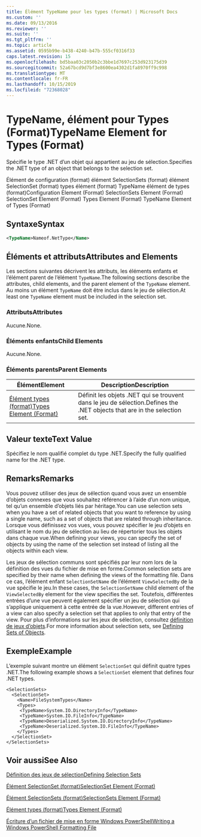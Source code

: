 ```yaml
---
title: Élément TypeName pour les types (format) | Microsoft Docs
ms.custom: ''
ms.date: 09/13/2016
ms.reviewer: ''
ms.suite: ''
ms.tgt_pltfrm: ''
ms.topic: article
ms.assetid: 0595b99e-b438-4240-b47b-555cf0316f33
caps.latest.revision: 15
ms.openlocfilehash: bd5baa03c2050b2c3bbe1d7697c253d923175d39
ms.sourcegitcommit: 52a67bcd9d7bf3e8600ea4302d1fa8970ff9c998
ms.translationtype: MT
ms.contentlocale: fr-FR
ms.lasthandoff: 10/15/2019
ms.locfileid: "72368028"
---
```

# <a name="typename-element-for-types-format"></a><span data-ttu-id="5e010-102">TypeName, élément pour Types (Format)</span><span class="sxs-lookup"><span data-stu-id="5e010-102">TypeName Element for Types (Format)</span></span>

<span data-ttu-id="5e010-103">Spécifie le type .NET d’un objet qui appartient au jeu de sélection.</span><span class="sxs-lookup"><span data-stu-id="5e010-103">Specifies the .NET type of an object that belongs to the selection set.</span></span>

<span data-ttu-id="5e010-104">Élément de configuration (format) élément SelectionSets (format) élément SelectionSet (format) types élément (format) TypeName élément de types (format)</span><span class="sxs-lookup"><span data-stu-id="5e010-104">Configuration Element (Format) SelectionSets Element (Format) SelectionSet Element (Format) Types Element (Format) TypeName Element of Types (Format)</span></span>

## <a name="syntax"></a><span data-ttu-id="5e010-105">Syntaxe</span><span class="sxs-lookup"><span data-stu-id="5e010-105">Syntax</span></span>

```xml
<TypeName>Nameof.NetType</Name>
```

## <a name="attributes-and-elements"></a><span data-ttu-id="5e010-106">Éléments et attributs</span><span class="sxs-lookup"><span data-stu-id="5e010-106">Attributes and Elements</span></span>

<span data-ttu-id="5e010-107">Les sections suivantes décrivent les attributs, les éléments enfants et l’élément parent de l’élément `TypeName`.</span><span class="sxs-lookup"><span data-stu-id="5e010-107">The following sections describe the attributes, child elements, and the parent element of the `TypeName` element.</span></span> <span data-ttu-id="5e010-108">Au moins un élément `TypeName` doit être inclus dans le jeu de sélection.</span><span class="sxs-lookup"><span data-stu-id="5e010-108">At least one `TypeName` element must be included in the selection set.</span></span>

### <a name="attributes"></a><span data-ttu-id="5e010-109">Attributs</span><span class="sxs-lookup"><span data-stu-id="5e010-109">Attributes</span></span>

<span data-ttu-id="5e010-110">Aucune.</span><span class="sxs-lookup"><span data-stu-id="5e010-110">None.</span></span>

### <a name="child-elements"></a><span data-ttu-id="5e010-111">Éléments enfants</span><span class="sxs-lookup"><span data-stu-id="5e010-111">Child Elements</span></span>

<span data-ttu-id="5e010-112">Aucune.</span><span class="sxs-lookup"><span data-stu-id="5e010-112">None.</span></span>

### <a name="parent-elements"></a><span data-ttu-id="5e010-113">Éléments parents</span><span class="sxs-lookup"><span data-stu-id="5e010-113">Parent Elements</span></span>

|<span data-ttu-id="5e010-114">Élément</span><span class="sxs-lookup"><span data-stu-id="5e010-114">Element</span></span>|<span data-ttu-id="5e010-115">Description</span><span class="sxs-lookup"><span data-stu-id="5e010-115">Description</span></span>|
|-------------|-----------------|
|[<span data-ttu-id="5e010-116">Élément types (format)</span><span class="sxs-lookup"><span data-stu-id="5e010-116">Types Element (Format)</span></span>](./types-element-for-selectionset-format.md)|<span data-ttu-id="5e010-117">Définit les objets .NET qui se trouvent dans le jeu de sélection.</span><span class="sxs-lookup"><span data-stu-id="5e010-117">Defines the .NET objects that are in the selection set.</span></span>|

## <a name="text-value"></a><span data-ttu-id="5e010-118">Valeur texte</span><span class="sxs-lookup"><span data-stu-id="5e010-118">Text Value</span></span>

<span data-ttu-id="5e010-119">Spécifiez le nom qualifié complet du type .NET.</span><span class="sxs-lookup"><span data-stu-id="5e010-119">Specify the fully qualified name for the .NET type.</span></span>

## <a name="remarks"></a><span data-ttu-id="5e010-120">Remarks</span><span class="sxs-lookup"><span data-stu-id="5e010-120">Remarks</span></span>

<span data-ttu-id="5e010-121">Vous pouvez utiliser des jeux de sélection quand vous avez un ensemble d’objets connexes que vous souhaitez référencer à l’aide d’un nom unique, tel qu’un ensemble d’objets liés par héritage.</span><span class="sxs-lookup"><span data-stu-id="5e010-121">You can use selection sets when you have a set of related objects that you want to reference by using a single name, such as a set of objects that are related through inheritance.</span></span> <span data-ttu-id="5e010-122">Lorsque vous définissez vos vues, vous pouvez spécifier le jeu d’objets en utilisant le nom du jeu de sélection au lieu de répertorier tous les objets dans chaque vue.</span><span class="sxs-lookup"><span data-stu-id="5e010-122">When defining your views, you can specify the set of objects by using the name of the selection set instead of listing all the objects within each view.</span></span>

<span data-ttu-id="5e010-123">Les jeux de sélection communs sont spécifiés par leur nom lors de la définition des vues du fichier de mise en forme.</span><span class="sxs-lookup"><span data-stu-id="5e010-123">Common selection sets are specified by their name when defining the views of the formatting file.</span></span> <span data-ttu-id="5e010-124">Dans ce cas, l’élément enfant `SelectionSetName` de l’élément `ViewSelectedBy` de la vue spécifie le jeu.</span><span class="sxs-lookup"><span data-stu-id="5e010-124">In these cases, the `SelectionSetName` child element of the `ViewSelectedBy` element for the view specifies the set.</span></span> <span data-ttu-id="5e010-125">Toutefois, différentes entrées d’une vue peuvent également spécifier un jeu de sélection qui s’applique uniquement à cette entrée de la vue.</span><span class="sxs-lookup"><span data-stu-id="5e010-125">However, different entries of a view can also specify a selection set that applies to only that entry of the view.</span></span> <span data-ttu-id="5e010-126">Pour plus d’informations sur les jeux de sélection, consultez [définition de jeux d’objets](./defining-selection-sets.md).</span><span class="sxs-lookup"><span data-stu-id="5e010-126">For more information about selection sets, see [Defining Sets of Objects](./defining-selection-sets.md).</span></span>

## <a name="example"></a><span data-ttu-id="5e010-127">Exemple</span><span class="sxs-lookup"><span data-stu-id="5e010-127">Example</span></span>

<span data-ttu-id="5e010-128">L’exemple suivant montre un élément `SelectionSet` qui définit quatre types .NET.</span><span class="sxs-lookup"><span data-stu-id="5e010-128">The following example shows a `SelectionSet` element that defines four .NET types.</span></span>

```
<SelectionSets>
  <SelectionSet>
    <Name>FileSystemTypes</Name>
    <Types>
     <TypeName>System.IO.DirectoryInfo</TypeName>
     <TypeName>System.IO.FileInfo</TypeName>
     <TypeName>Deserialized.System.IO.DirectoryInfo</TypeName>
     <TypeName>Deserialized.System.IO.FileInfo</TypeName>
    </Types>
  </SelectionSet>
</SelectionSets>
```

## <a name="see-also"></a><span data-ttu-id="5e010-129">Voir aussi</span><span class="sxs-lookup"><span data-stu-id="5e010-129">See Also</span></span>

[<span data-ttu-id="5e010-130">Définition des jeux de sélection</span><span class="sxs-lookup"><span data-stu-id="5e010-130">Defining Selection Sets</span></span>](./defining-selection-sets.md)

[<span data-ttu-id="5e010-131">Élément SelectionSet (format)</span><span class="sxs-lookup"><span data-stu-id="5e010-131">SelectionSet Element (Format)</span></span>](./selectionset-element-format.md)

[<span data-ttu-id="5e010-132">Élément SelectionSets (format)</span><span class="sxs-lookup"><span data-stu-id="5e010-132">SelectionSets Element (Format)</span></span>](./selectionsets-element-format.md)

[<span data-ttu-id="5e010-133">Élément types (format)</span><span class="sxs-lookup"><span data-stu-id="5e010-133">Types Element (Format)</span></span>](./types-element-for-selectionset-format.md)

[<span data-ttu-id="5e010-134">Écriture d’un fichier de mise en forme Windows PowerShell</span><span class="sxs-lookup"><span data-stu-id="5e010-134">Writing a Windows PowerShell Formatting File</span></span>](./writing-a-powershell-formatting-file.md)
